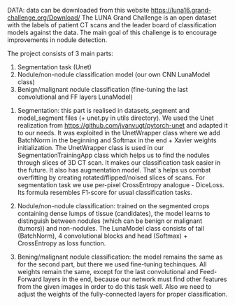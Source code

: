 DATA: data can be downloaded from this website https://luna16.grand-challenge.org/Download/
The LUNA Grand Challenge is an open dataset with the labels of patient CT scans and the leader board of classification models against the data. The main goal of this challenge is to encourage improvements in nodule detection.

The project consists of 3 main parts:

1) Segmentation task (Unet)
2) Nodule/non-nodule classification model (our own CNN LunaModel class)
3) Benign/malignant nodule classification (fine-tuning the last convolutional and FF layers LunaModel)

1. Segmentation: this part is realised in datasets_segment and model_segment files (+ unet.py in utils directory). We used the Unet realization from https://github.com/jvanvugt/pytorch-unet and adapted it to our needs. It was exploited in the UnetWrapper class where we add BatchNorm in the beginning and Softmax in the end + Xavier weights initialization. The UnetWrapper class is used in our SegmentationTrainingApp class which helps us to find the nodules through slices of 3D CT scan. It makes our classification task easier in the future. It also has augmentation model. That`s helps us combat overfitting by creating rotated/flipped/noised slices of scans. For segmentation task we use per-pixel CrossEntropy analogue - DiceLoss. Its formula resembles F1-score for usual classification tasks. 

2. Nodule/non-nodule classification: trained on the segmented crops containing dense lumps of tissue (candidates), the model learns to distinguish between nodules (which can be benign or malignant (tumors)) and non-nodules. The LunaModel class consists of tail (BatchNorm), 4 convolutional blocks and head (Softmax) + CrossEntropy as loss function.

3. Bening/malignant nodule classification: the model remains the same as for the second part, but there we used fine-tuning techinques. All weights remain the same, except for the last convolutional and Feed-Forward layers in the end, because our network must find other features from the given images in order to do this task well. Also we need to adjust the weights of the fully-connected layers for proper classification.

